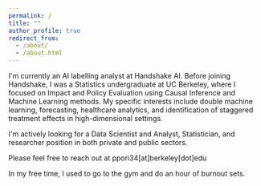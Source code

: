 ```yaml
---
permalink: /
title: ""
author_profile: true
redirect_from: 
  - /about/
  - /about.html
---
```


[//]: # ""

I'm currently an AI labelling analyst at Handshake AI. Before joining Handshake, I was a Statistics undergraduate at UC Berkeley, where I focused on Impact and Policy Evaluation using Causal Inference and Machine Learning methods. My specific interests include double machine learning, forecasting, healthcare analytics, and identification of staggered treatment effects in high-dimensional settings. 

I'm actively looking for a Data Scientist and Analyst, Statistician, and researcher position in both private and public sectors.

Please feel free to reach out at ppori34[at]berkeley[dot]edu

In my free time, I used to go to the gym and do an hour of burnout sets.
